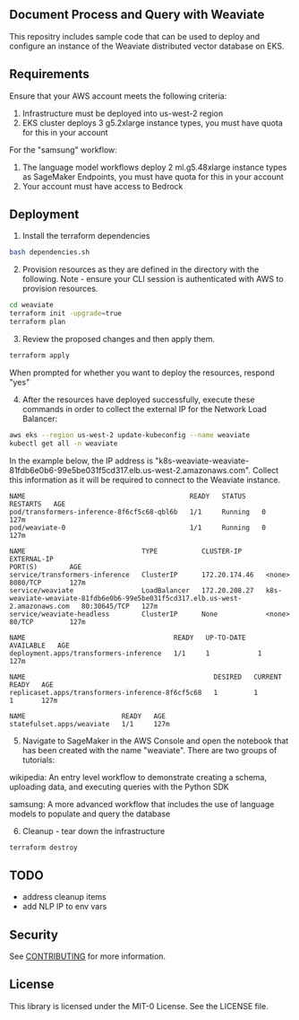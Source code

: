 ## Document Process and Query with Weaviate

This repositry includes sample code that can be used to deploy and configure an instance of the Weaviate distributed vector database on EKS.

## Requirements

Ensure that your AWS account meets the following criteria:


1. Infrastructure must be deployed into us-west-2 region
2. EKS cluster deploys 3 g5.2xlarge instance types, you must have quota for this in your account

For the "samsung" workflow:
1. The language model workflows deploy 2 ml.g5.48xlarge instance types as SageMaker Endpoints,  you must have quota for this in your account
2. Your account must have access to Bedrock

## Deployment

1. Install the terraform dependencies

```bash
bash dependencies.sh
```

2. Provision resources as they are defined in the directory with the following. Note - ensure your CLI session is authenticated with AWS to provision resources.

```bash
cd weaviate
terraform init -upgrade=true
terraform plan
```


3. Review the proposed changes and then apply them.

```bash
terraform apply
```

When prompted for whether you want to deploy the resources, respond "yes"

4.  After the resources have deployed successfully, execute these commands in order to collect the external IP for the Network Load Balancer:

```bash
aws eks --region us-west-2 update-kubeconfig --name weaviate
kubectl get all -n weaviate
```

In the example below, the IP address is "k8s-weaviate-weaviate-81fdb6e0b6-99e5be031f5cd317.elb.us-west-2.amazonaws.com".  Collect this information as it will be required to connect to the Weaviate instance.

```
NAME                                         READY   STATUS    RESTARTS   AGE
pod/transformers-inference-8f6cf5c68-qbl6b   1/1     Running   0          127m
pod/weaviate-0                               1/1     Running   0          127m

NAME                             TYPE           CLUSTER-IP      EXTERNAL-IP                                                                     PORT(S)        AGE
service/transformers-inference   ClusterIP      172.20.174.46   <none>                                                                          8080/TCP       127m
service/weaviate                 LoadBalancer   172.20.208.27   k8s-weaviate-weaviate-81fdb6e0b6-99e5be031f5cd317.elb.us-west-2.amazonaws.com   80:30645/TCP   127m
service/weaviate-headless        ClusterIP      None            <none>                                                                          80/TCP         127m

NAME                                     READY   UP-TO-DATE   AVAILABLE   AGE
deployment.apps/transformers-inference   1/1     1            1           127m

NAME                                               DESIRED   CURRENT   READY   AGE
replicaset.apps/transformers-inference-8f6cf5c68   1         1         1       127m

NAME                        READY   AGE
statefulset.apps/weaviate   1/1     127m
```

5. Navigate to SageMaker in the AWS Console and open the notebook that has been created with the name "weaviate".  There are two groups of tutorials:

wikipedia: An entry level workflow to demonstrate creating a schema, uploading data, and executing queries with the Python SDK

samsung: A more advanced workflow that includes the use of language models to populate and query the database

6.  Cleanup - tear down the infrastructure

```bash
terraform destroy
```

## TODO
- address cleanup items
- add NLP IP to env vars

## Security

See [CONTRIBUTING](CONTRIBUTING.md#security-issue-notifications) for more information.

## License

This library is licensed under the MIT-0 License. See the LICENSE file.

